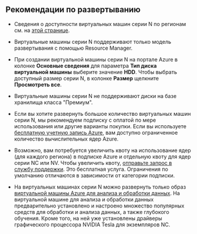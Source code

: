 ## <a name="deployment-considerations"></a>Рекомендации по развертыванию

* Сведения о доступности виртуальных машин серии N по регионам см. на [этой странице](https://azure.microsoft.com/en-us/regions/services/).

* Виртуальные машины серии N поддерживают только модель развертывания с помощью Resource Manager.

* При создании виртуальной машины серии N на портале Azure в колонке **Основные сведения** для параметра **Тип диска виртуальной машины** выберите значение **HDD**. Чтобы выбрать доступный размер серии N, в колонке **Размер** щелкните **Просмотреть все**.

* Виртуальные машины серии N не поддерживают диски на базе хранилища класса "Премиум".

* Если вы хотите развернуть большое количество виртуальных машин серии N, мы рекомендуем подписку с оплатой по мере использования или другие варианты покупки. Если вы используете [бесплатную учетную запись Azure](https://azure.microsoft.com/free/), вам доступно ограниченное количество вычислительных ядер Azure.

* Возможно, вам потребуется увеличить квоту на использование ядер (для каждого региона) в подписке Azure и отдельную квоту для ядер серии NC или NV. Чтобы увеличить квоту, [отправьте запрос в службу поддержки](../articles/azure-supportability/how-to-create-azure-support-request.md). Это бесплатная услуга. Ограничения по умолчанию отличаются в зависимости от категории подписки.

* На виртуальных машинах серии N можно развернуть только образ [виртуальной машины Azure для анализа и обработки данных](../articles/machine-learning/machine-learning-data-science-virtual-machine-overview.md). На виртуальной машине для анализа и обработки данных предварительно установлено и настроено множество популярных средств для обработки и анализа данных, а также глубокого обучения. Кроме того, на ней уже установлены драйверы графического процессора NVIDIA Tesla для экземпляров NC.





